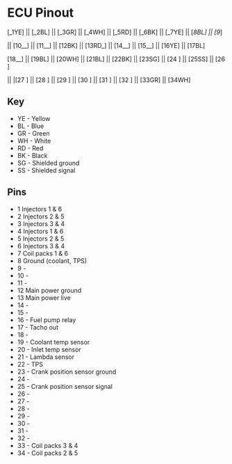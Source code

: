 # ECU Pinout
[_1YE] || [_2BL] || [_3GR] || [_4WH] || [_5RD] || [_6BK] || [_7YE] || [_8BL] || [_9__]

 || [10__] || [11__] || [12BK] || [13RD_] || [14__] || [15__] || [16YE] || [17BL]  
   
[18__] || [19BL] || [20WH] || [21BL] || [22BK] || [23SG] || [24  ] || [25SS] || [26  ] 

 || |[27  ] || [28  ] || [29  ] || [30  ] || [31  ] || [32  ] || [33GR] || [34WH] 

## Key
* YE - Yellow
* BL - Blue
* GR - Green
* WH - White
* RD - Red
* BK - Black
* SG - Shielded ground
* SS - Shielded signal

## Pins
* 1 Injectors 1 & 6
* 2 Injectors 2 & 5
* 3 Injectors 3 & 4
* 4 Injectors 1 & 6
* 5 Injectors 2 & 5
* 6 Injectors 3 & 4
* 7 Coil packs 1 & 6
* 8 Ground (coolant, TPS)
* 9 -
* 10 -
* 11 -
* 12 Main power ground
* 13 Main power live
* 14 -
* 15 -
* 16 - Fuel pump relay
* 17 - Tacho out
* 18 -
* 19 - Coolant temp sensor
* 20 - Inlet temp sensor
* 21 - Lambda sensor
* 22 - TPS
* 23 - Crank position sensor ground
* 24 -
* 25 - Crank position sensor signal
* 26 -
* 27 -
* 28 -
* 29 -
* 30 -
* 31 -
* 32 -
* 33 - Coil packs 3 & 4
* 34 - Coil packs 2 & 5
